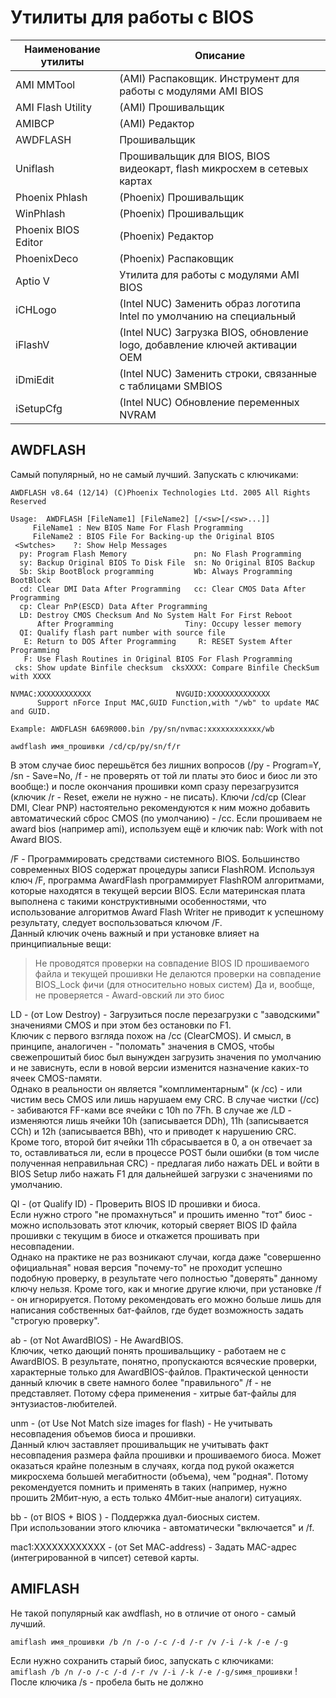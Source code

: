 # Утилиты для работы с BIOS

| Наименование утилиты | Описание |
|-|-|
| AMI MMTool | (AMI) Распаковщик. Инструмент для работы с модулями AMI BIOS |
| AMI Flash Utility | (AMI) Прошивальщик |
| AMIBCP | (AMI) Редактор |
| AWDFLASH | Прошивальщик |
| Uniflash | Прошивальщик для BIOS, BIOS видеокарт, flash микросхем в сетевых картах |
| Phoenix Phlash | (Phoenix) Прошивальщик |
| WinPhlash | (Phoenix) Прошивальщик |
| Phoenix BIOS Editor | (Phoenix) Редактор |
| PhoenixDeco | (Phoenix) Распаковщик |
| Aptio V | Утилита для работы с модулями AMI BIOS |
| iCHLogo | (Intel NUC) Заменить образ логотипа Intel по умолчанию на специальный |
| iFlashV | (Intel NUC) Загрузка BIOS, обновление logo, добавление ключей активации OEM |
| iDmiEdit | (Intel NUC) Заменить строки, связанные с таблицами SMBIOS |
| iSetupCfg | (Intel NUC) Обновление переменных NVRAM |


## AWDFLASH

Самый популярный, но не самый лучший. Запускать с ключиками:  

```
AWDFLASH v8.64 (12/14) (C)Phoenix Technologies Ltd. 2005 All Rights Reserved

Usage:  AWDFLASH [FileName1] [FileName2] [/<sw>[/<sw>...]]
     FileName1 : New BIOS Name For Flash Programming
     FileName2 : BIOS File For Backing-up the Original BIOS
 <Swtches>    ?: Show Help Messages
  py: Program Flash Memory               pn: No Flash Programming
  sy: Backup Original BIOS To Disk File  sn: No Original BIOS Backup
  Sb: Skip BootBlock programming         Wb: Always Programming BootBlock
  cd: Clear DMI Data After Programming   cc: Clear CMOS Data After Programming
  cp: Clear PnP(ESCD) Data After Programming
  LD: Destroy CMOS Checksum And No System Halt For First Reboot
      After Programming                Tiny: Occupy lesser memory
  QI: Qualify flash part number with source file
   E: Return to DOS After Programming     R: RESET System After Programming
   F: Use Flash Routines in Original BIOS For Flash Programming
 cks: Show update Binfile checksum  cksXXXX: Compare Binfile CheckSum with XXXX

NVMAC:XXXXXXXXXXXX                   NVGUID:XXXXXXXXXXXXXX
      Support nForce Input MAC,GUID Function,with "/wb" to update MAC and GUID.

Example: AWDFLASH 6A69R000.bin /py/sn/nvmac:xxxxxxxxxxxx/wb
```
```awdflash имя_прошивки /cd/cp/py/sn/f/r```

В этом случае биос перешьётся без лишних вопросов (/py - Program=Y, /sn - Save=No, /f - не проверять от той ли платы это биос и биос ли это вообще:) и после окончания прошивки комп сразу перезагрузится (ключик /r - Reset, ежели не нужно - не писать). Ключи /cd/cp (Clear DMI, Clear PNP) настоятельно рекомендуются к ним можно добавить автоматический сброс CMOS (по умолчанию) - /cc. Если прошиваем не award bios (например ami), используем ещё и ключик nab: Work with not Award BIOS.  

/F - Программировать средствами системного BIOS. Большинство современных BIOS содержат процедуры записи FlashROM. Используя ключ /F, программа AwardFlash программирует FlashROM алгоритмами, которые находятся в текущей версии BIOS. Если материнская плата выполнена с такими конструктивными особенностями, что использование алгоритмов Award Flash Writer не приводит к успешному результату, следует воспользоваться ключом /F.  
Данный ключик очень важный и при установке влияет на принципиальные вещи:  
> Не проводятся проверки на совпадение BIOS ID прошиваемого файла и текущей прошивки
> Не делаются проверки на совпадение BIOS_Lock фичи (для относительно новых систем)
> Да и, вообще, не проверяется - Award-овский ли это биос

LD - (от Low Destroy) - Загрузиться после перезагрузки с "заводскими" значениями СMOS и при этом без остановки по F1.  
Ключик с первого взгляда похож на /сс (ClearCMOS). И смысл, в принципе, аналогичен - "поломать" значения в CMOS, чтобы свежепрошитый биос был вынужден загрузить значения по умолчанию и не зависнуть, если в новой версии изменится назначение каких-то ячеек CMOS-памяти.  
Однако в реальности он является "комплиментарным" (к /сс) - или чистим весь CMOS или лишь нарушаем ему CRC. В случае чистки (/сс) - забиваются FF-ками все ячейки с 10h по 7Fh. В случае же /LD - изменяются лишь ячейки 10h (записывается DDh), 11h (записывается CCh) и 12h (записывается BBh), что и приводет к нарушению CRC. Кроме того, второй бит ячейки 11h сбрасывается в 0, а он отвечает за то, оставливаться ли, если в процессе POST были ошибки (в том числе полученная неправильная CRC) - предлагая либо нажать DEL и войти в BIOS Setup либо нажать F1 для дальнейшей загрузки с значениями по умолчанию.  

QI - (от Qualify ID) - Проверить BIOS ID прошивки и биоса.  
Если нужно строго "не промахнуться" и прошить именно "тот" биос - можно использовать этот ключик, который сверяет BIOS ID файла прошивки с текущим в биосе и откажется прошивать при несовпадении.  
Однако на практике не раз возникают случаи, когда даже "совершенно официальная" новая версия "почему-то" не проходит успешно подобную проверку, в результате чего полностью "доверять" данному ключу нельзя. Кроме того, как и многие другие ключи, при установке /f - он игнорируется. Потому рекомендовать его можно больше лишь для написания собственных бат-файлов, где будет возможность задать "строгую проверку".  

ab - (от Not AwardBIOS) - Не AwardBIOS.  
Ключик, четко дающий понять прошивальщику - работаем не с AwardBIOS. В результате, понятно, пропускаются всяческие проверки, характерные только для AwardBIOS-файлов. Практической ценности данный ключик в свете намного более "правильного" /f - не представляет. Потому сфера применения - хитрые бат-файлы для энтузиастов-любителей.  

unm - (от Use Not Match size images for flash) - Не учитывать несовпадения объемов биоса и прошивки.  
Данный ключ заставляет прошивальщик не учитывать факт несовпадения размера файла прошивки и прошиваемого биоса. Может оказаться крайне полезным в случаях, когда под рукой окажется микросхема большей мегабитности (объема), чем "родная". Потому рекомендуется помнить и применять в таких (например, нужно прошить 2Мбит-ную, а есть только 4Мбит-ные аналоги) ситуациях.  

bb - (от BIOS + BIOS ) - Поддержка дуал-биосных систем.  
При использовании этого ключика - автоматически "включается" и /f.  

mac1:XXXXXXXXXXXX - (от Set MAC-address) - Задать MAC-адрес (интегрированной в чипсет) сетевой карты.  

## AMIFLASH

Не такой популярный как awdflash, но в отличие от оного - самый лучший.  

```amiflash имя_прошивки /b /n /-o /-c /-d /-r /v /-i /-k /-e /-g```

Если нужно сохранить старый биос, запускать с ключиками:  
```amiflash /b /n /-o /-c /-d /-r /v /-i /-k /-e /-g/sимя_прошивки```
! После ключика /s - пробела быть не должно  